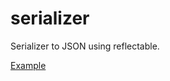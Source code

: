 # serializer

Serializer to JSON using reflectable.

[Example](https://github.com/walletek/serializer/tree/master/example)

